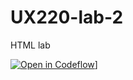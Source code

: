 # UX220-lab-2
HTML lab 

[![Open in Codeflow](https://developer.stackblitz.com/img/open_in_codeflow.svg)]([https:///pr.new/SiennaB11/UX220-lab-2)]

